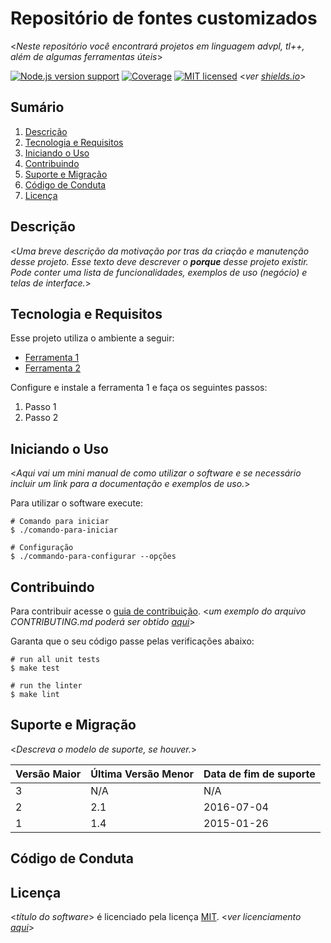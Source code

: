 Repositório de fontes customizados 
====
<_Neste repositório você encontrará projetos em linguagem advpl, tl++, além de algumas ferramentas úteis_>

[![Node.js version support][shield-node]](#)
[![Coverage][shield-coverage]](#)
[![MIT licensed][shield-license]](#) <_ver [shields.io][shield]_>

Sumário
----

1. [Descrição](#descrição)
2. [Tecnologia e Requisitos](#tecnologia-e-requisitos)
3. [Iniciando o Uso](#iniciando-o-uso)
4. [Contribuindo](#contribuindo)
5. [Suporte e Migração](#suporte-e-migração)
6. [Código de Conduta](#código-de-conduta)
7. [Licença](#licença)

Descrição
----

<_Uma breve descrição da motivação por tras da criação e manutenção desse projeto. Esse texto deve descrever o **porque** desse projeto existir.
Pode conter uma lista de funcionalidades, exemplos de uso (negócio) e telas de interface._>

Tecnologia e Requisitos
----

Esse projeto utiliza o ambiente a seguir:

- [Ferramenta 1](#)
- [Ferramenta 2](#)

Configure e instale a ferramenta 1 e faça os seguintes passos:

1. Passo 1
2. Passo 2

Iniciando o Uso
----

<_Aqui vai um mini manual de como utilizar o software e se necessário incluir um link para a documentação e exemplos de uso._>

Para utilizar o software execute:
```
# Comando para iniciar
$ ./comando-para-iniciar

# Configuração
$ ./commando-para-configurar --opções
```

Contribuindo
----

Para contribuir acesse o [guia de contribuição](CONTRIBUTING.md). <_um exemplo do arquivo CONTRIBUTING.md poderá ser obtido [aqui](http://code.engpro.totvs.com.br/engpro/guides/src/branch/master/pt-BR/README.md)_>

Garanta que o seu código passe pelas verificações abaixo:
```
# run all unit tests
$ make test  

# run the linter
$ make lint  
```

Suporte e Migração
----

<_Descreva o modelo de suporte, se houver._>

| Versão Maior  | Última Versão Menor | Data de fim de suporte |
| :------------ | :------------------ | :--------------------- |
| 3             | N/A                 | N/A                    |
| 2             | 2.1                 | 2016-07-04             |
| 1             | 1.4                 | 2015-01-26             |

Código de Conduta
----

Licença
----

<_título do software_> é licenciado pela licença [MIT](LICENSE.md). <_ver licenciamento [aqui](http://code.engpro.totvs.com.br/engpro/guides/src/branch/master/pt-BR/README.md)_>

[shield]: https://www.shields.io
[shield-coverage]: https://img.shields.io/badge/coverage-80%25-brightgreen.svg
[shield-license]: https://img.shields.io/badge/license-MIT-blue.svg
[shield-node]: https://img.shields.io/badge/node.js%20support-8.8.1-brightgreen.svg
